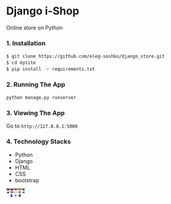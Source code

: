 # Django i-Shop
  Online store on Python
### 1. Installation

```bash
$ git clone https://github.com/oleg-soshko/django_store.git
$ cd mysite
$ pip install -r requirements.txt
```

### 2. Running The App

```bash
python manage.py runserver
```

### 3. Viewing The App

Go to `http://127.0.0.1:5000`

### 4. Technology Stacks
- Python
- Django
- HTML
- CSS
- bootstrap

<img
  src="/site_images/1.jpg"
  alt="Alt text"
  title="Optional title"
  style="max-width: 50px">
